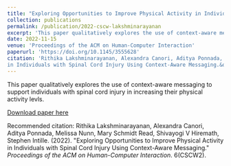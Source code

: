 ```yaml
---
title: "Exploring Opportunities to Improve Physical Activity in Individuals with Spinal Cord Injury Using Context-Aware Messaging"
collection: publications
permalink: /publication/2022-cscw-lakshminarayanan
excerpt: 'This paper qualitatively explores the use of context-aware messaging to support individuals with spinal cord injury in increasing their physical activity levls.'
date: 2022-11-15
venue: 'Proceedings of the ACM on Human-Computer Interaction'
paperurl: 'https://doi.org/10.1145/3555628'
citation: 'Rithika Lakshminarayanan, Alexandra Canori, Aditya Ponnada, Melissa Nunn, Mary Schmidt Read, Shivayogi V Hiremath, Stephen Intille. (2022). &quot;Exploring Opportunities to Improve Physical Activity
in Individuals with Spinal Cord Injury Using Context-Aware Messaging.&quot; <i>Proceedings of the ACM on Human-Computer Interaction</i>. 6(CSCW2).'
---
```

This paper qualitatively explores the use of context-aware messaging to support individuals with spinal cord injury in increasing their physical activity levls.

[Download paper here](http://rithika-lakshminarayanan.github.io/files/Lakshminarayanan_2022_CSCW.pdf)

Recommended citation: Rithika Lakshminarayanan, Alexandra Canori, Aditya Ponnada, Melissa Nunn, Mary Schmidt Read, Shivayogi V Hiremath, Stephen Intille. (2022). "Exploring Opportunities to Improve Physical Activity
in Individuals with Spinal Cord Injury Using Context-Aware Messaging." <i>Proceedings of the ACM on Human-Computer Interaction</i>. 6(CSCW2).